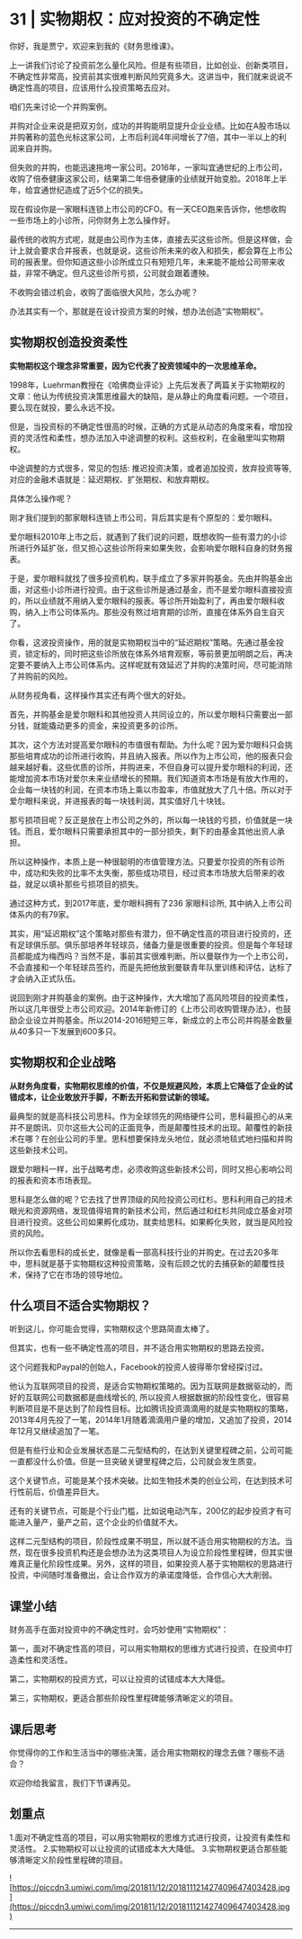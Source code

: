 # 31 | 实物期权：应对投资的不确定性

你好，我是贾宁，欢迎来到我的《财务思维课》。

上一讲我们讨论了投资前怎么量化风险。但是有些项目，比如创业、创新类项目，不确定性非常高，投资前其实很难判断风险究竟多大。这讲当中，我们就来说说不确定性高的项目，应该用什么投资策略去应对。

咱们先来讨论一个并购案例。

并购对企业来说是把双刃剑，成功的并购能明显提升企业业绩。比如在A股市场以并购著称的蓝色光标这家公司，上市后利润4年间增长了7倍，其中一半以上的利润来自并购。

但失败的并购，也能迅速拖垮一家公司。2016年，一家叫宜通世纪的上市公司，收购了倍泰健康这家公司，结果第二年倍泰健康的业绩就开始变脸。2018年上半年，给宜通世纪造成了近5个亿的损失。

现在假设你是一家眼科连锁上市公司的CFO。有一天CEO跑来告诉你，他想收购一些市场上的小诊所，问你财务上怎么操作好。

最传统的收购方式呢，就是由公司作为主体，直接去买这些诊所。但是这样做，会计上就会要求合并报表，也就是说，这些诊所未来的收入和损失，都会算在上市公司的报表里。但你知道这些小诊所成立只有短短几年，未来能不能给公司带来收益，非常不确定。但凡这些诊所亏损，公司就会跟着遭殃。

不收购会错过机会，收购了面临很大风险，怎么办呢？

办法其实有一个，那就是在设计投资方案的时候，想办法创造“实物期权”。

## 实物期权创造投资柔性

 **实物期权这个理念非常重要，因为它代表了投资领域中的一次思维革命。** 

1998年，Luehrman教授在《哈佛商业评论》上先后发表了两篇关于实物期权的文章：他认为传统投资决策思维最大的缺陷，是从静止的角度看问题。一个项目，要么现在就投，要么永远不投。

但是，当投资标的不确定性很高的时候，正确的方式是从动态的角度来看，增加投资的灵活性和柔性，想办法加入中途调整的权利。这些权利，在金融里叫实物期权。

中途调整的方式很多，常见的包括: 推迟投资决策，或者追加投资，放弃投资等等, 对应的金融术语就是：延迟期权、扩张期权、和放弃期权。

具体怎么操作呢？

刚才我们提到的那家眼科连锁上市公司，背后其实是有个原型的：爱尔眼科。

爱尔眼科2010年上市之后，就遇到了我们说的问题，既想收购一些有潜力的小诊所进行外延扩张，但又担心这些诊所将来如果失败，会影响爱尔眼科自身的财务报表。

于是，爱尔眼科就找了很多投资机构，联手成立了多家并购基金。先由并购基金出面，对这些小诊所进行投资。由于这些诊所是通过基金，而不是爱尔眼科直接投资的，所以业绩就不用纳入爱尔眼科的报表。等诊所开始盈利了，再由爱尔眼科收购，纳入上市公司体系内。那些没有熬过培育期的诊所，直接在体系外自生自灭了。

你看，这波投资操作，用的就是实物期权当中的“延迟期权”策略。先通过基金投资，锁定标的，同时把这些诊所放在体系外培育观察，等前景更加明朗之后，再决定要不要纳入上市公司体系内。这样呢就有效延迟了并购的决策时间，尽可能消除了并购前的风险。

从财务视角看，这样操作其实还有两个很大的好处。

首先，并购基金是爱尔眼科和其他投资人共同设立的，所以爱尔眼科只需要出一部分钱，就能撬动更多的资金，来投资更多的诊所。

其次，这个方法对提高爱尔眼科的市值很有帮助。为什么呢？因为爱尔眼科只会挑那些培育成功的诊所进行收购，并且纳入报表。所以作为上市公司，他的报表只会越来越好看。这些优质的诊所，并购进来，不但自身可以提升爱尔眼科的利润，还能增加资本市场对爱尔未来业绩增长的预期。我们知道资本市场是有放大作用的，企业每一块钱的利润，在资本市场上乘以市盈率，市值就放大了几十倍。所以对于爱尔眼科来说，并进报表的每一块钱利润，其实值好几十块钱。

那亏损项目呢？反正是放在上市公司之外的，所以每一块钱的亏损，价值就是一块钱。而且，爱尔眼科只需要承担其中的一部分损失，剩下的由基金其他出资人承担。

所以这种操作，本质上是一种很聪明的市值管理方法。只要爱尔投资的所有诊所中，成功和失败的比率不太失衡，那些成功项目，经过资本市场放大后带来的收益，就足以填补那些亏损项目的损失。

通过这种方式，到2017年底，爱尔眼科拥有了236 家眼科诊所, 其中纳入上市公司体系内的有79家。

其实，用“延迟期权”这个策略对那些有潜力，但不确定性高的项目进行投资的，还有足球俱乐部。俱乐部培养年轻球员，储备力量是很重要的投资。但是每个年轻球员都能成为梅西吗？当然不是，事前其实很难判断。所以曼联作为一个上市公司，不会直接和一个年轻球员签约，而是先把他放到曼联青年队里训练和评估，达标了才会纳入正式队伍。

说回到刚才并购基金的案例。由于这种操作，大大增加了高风险项目的投资柔性，所以这几年很受上市公司欢迎。2014年新修订的《上市公司收购管理办法》，也鼓励企业设立并购基金。所以2014-2016短短三年，新成立的上市公司并购基金数量从40多只一下发展到600多只。

## 实物期权和企业战略

 **从财务角度看，实物期权思维的价值，不仅是规避风险，本质上它降低了企业的试错成本，让企业敢放开手脚，不断去开拓和尝试新的领域。**

最典型的就是高科技公司思科。作为全球领先的网络硬件公司，思科最担心的从来并不是朗讯、贝尔这些大公司的正面竞争，而是颠覆性技术的出现。颠覆性的新技术在哪？在创业公司的手里。思科想要保持龙头地位，就必须地毯式地扫描和并购这些新技术公司。

跟爱尔眼科一样，出于战略考虑，必须收购这些新技术公司，同时又担心影响公司的报表和资本市场表现。

思科是怎么做的呢？它去找了世界顶级的风险投资公司红杉。思科利用自己的技术眼光和资源网络，发现值得培育的新技术公司，然后通过和红杉共同成立基金对项目进行投资。这些公司如果孵化成功，就卖给思科。如果孵化失败，就当是风险投资的风险。

所以你去看思科的成长史，就像是看一部高科技行业的并购史。在过去20多年中，思科就是基于实物期权这种投资策略，没有后顾之忧的去捕获新的颠覆性技术，保持了它在市场的领导地位。

## 什么项目不适合实物期权？

听到这儿，你可能会觉得，实物期权这个思路简直太棒了。

但其实，也有一些不确定性高的项目，并不适合用实物期权的思路去投资。

这个问题我和Paypal的创始人，Facebook的投资人彼得蒂尔曾经探讨过。

他认为互联网项目的投资，是适合实物期权策略的。因为互联网是数据驱动的，而好的互联网公司数据都是曲线增长的, 所以投资人根据数据的阶段性变化，很容易判断项目是不是达到了阶段性目标。比如腾讯投资滴滴用的就是实物期权的策略，2013年4月先投了一笔，2014年1月随着滴滴用户量的增加，又追加了投资，2014年12月又继续追加了一笔。

但是有些行业和企业发展状态是二元型结构的，在达到关键里程碑之前，公司可能一直都没什么价值。但是一旦突破关键里程碑之后，公司就会发生质变。

这个关键节点，可能是某个技术突破。比如生物技术类的创业公司，在达到技术可行性前后，价值差异巨大。

还有的关键节点，可能是个行业门槛，比如说电动汽车，200亿的起步投资才有可能进入量产，量产之前，这个企业的价值就不大。

这样二元型结构的项目，阶段性成果不明显，所以就不适合用实物期权的方法。当然，现在很多投资机构还是会想办法为这类项目人为设立阶段性里程碑，但其实很难真正量化阶段性成果。另外，这样的项目，如果投资人基于实物期权的思路进行投资，中间随时准备撤出，会让合作双方的承诺度降低，合作信心大大削弱。

## 课堂小结

财务高手在面对投资中的不确定性时，会巧妙使用“实物期权”：

第一，面对不确定性高的项目，可以用实物期权的思维方式进行投资，在投资中打造柔性和灵活性。

第二，实物期权的投资方式，可以让投资的试错成本大大降低。

第三，实物期权，更适合那些阶段性里程碑能够清晰定义的项目。

## 课后思考

你觉得你的工作和生活当中的哪些决策，适合用实物期权的理念去做？哪些不适合？

欢迎你给我留言，我们下节课再见。

## 划重点

1.面对不确定性高的项目，可以用实物期权的思维方式进行投资，让投资有柔性和灵活性。
2.实物期权可以让投资的试错成本大大降低。
3.实物期权更适合那些能够清晰定义阶段性里程碑的项目。
 

![https://piccdn3.umiwi.com/img/201811/12/201811121427409647403428.jpg](https://piccdn3.umiwi.com/img/201811/12/201811121427409647403428.jpg)

---
